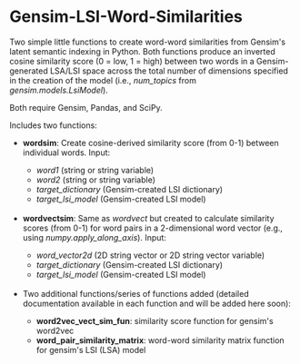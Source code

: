 # Gensim-LSI-Word-Similarities
Two simple little functions to create word-word similarities from Gensim's latent semantic indexing in Python. Both functions produce an inverted cosine similarity score (0 = low, 1 = high) between two words in a Gensim-generated LSA/LSI space across the total number of dimensions specified in the creation of the model (i.e., <i>num_topics</i> from <i>gensim.models.LsiModel</i>).

<p>Both require Gensim, Pandas, and SciPy.

<p>Includes two functions:
<ul>
<li><b>wordsim</b>: Create cosine-derived similarity score (from 0-1) between individual words. Input: </li>
	<ul>
	<li><i>word1</i> (string or string variable)</li>
	<li><i>word2</i> (string or string variable)</li>
	<li><i>target_dictionary</i> (Gensim-created LSI dictionary)</li>
	<li><i>target_lsi_model</i> (Gensim-created LSI model)</li>
	</ul>
<br>
<li><b>wordvectsim</b>: Same as <i>wordvect</i> but created to calculate similarity scores (from 0-1) for word pairs in a 2-dimensional word vector (e.g., using <i>numpy.apply_along_axis</i>). Input:</li>
	<ul>
	<li><i>word_vector2d</i> (2D string vector or 2D string vector variable)</li>
	<li><i>target_dictionary</i> (Gensim-created LSI dictionary)</li>
	<li><i>target_lsi_model</i> (Gensim-created LSI model)</li>
	</ul>
<br>
<li>Two additional functions/series of functions added (detailed documentation available in each function and will be added here soon):</li>
	<ul>
	<li><b>word2vec_vect_sim_fun</b>: similarity score function for gensim's word2vec</li>
	<li><b>word_pair_similarity_matrix</b>: word-word similarity matrix function for gensim's LSI (LSA) model</li>
	</ul>
</ul>